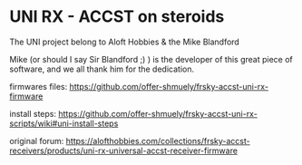 # UNI RX - ACCST  on steroids

The UNI project belong to Aloft Hobbies & the Mike Blandford

Mike (or should I say Sir Blandford ;) ) is the developer of this great piece of software, and we all thank him for the dedication.

firmwares files: https://github.com/offer-shmuely/frsky-accst-uni-rx-firmware

install steps: https://github.com/offer-shmuely/frsky-accst-uni-rx-scripts/wiki#uni-install-steps

original forum: https://alofthobbies.com/collections/frsky-accst-receivers/products/uni-rx-universal-accst-receiver-firmware

